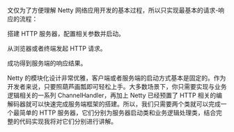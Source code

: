 文仅为了方便理解 Netty 网络应用开发的基本过程，所以只实现最基本的请求-响应的流程：

搭建 HTTP 服务器，配置相关参数并启动。

从浏览器或者终端发起 HTTP 请求。

成功得到服务端的响应结果。

Netty 的模块化设计非常优雅，客户端或者服务端的启动方式基本是固定的。作为开发者来说，只要照葫芦画瓢即可轻松上手。大多数场景下，你只需要实现与业务逻辑相关的一系列 ChannelHandler，再加上 Netty 已经预置了 HTTP 相关的编解码器就可以快速完成服务端框架的搭建。所以，我们只需要两个类就可以完成一个最简单的 HTTP 服务器，它们分别为服务器启动类和业务逻辑处理类，结合完整的代码实现我将对它们分别进行讲解。